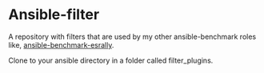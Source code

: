 # Ansible-filter

A repository with filters that are used by my other ansible-benchmark roles like, [ansible-benchmark-esrally](https://github.com/SamyCoenen/ansible-benchmark-esrally).

Clone to your ansible directory in a folder called filter_plugins.
